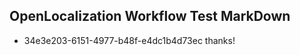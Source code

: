 ## OpenLocalization Workflow Test MarkDown
* 34e3e203-6151-4977-b48f-e4dc1b4d73ec thanks!

<!--HONumber=Jul16_HO4-->


